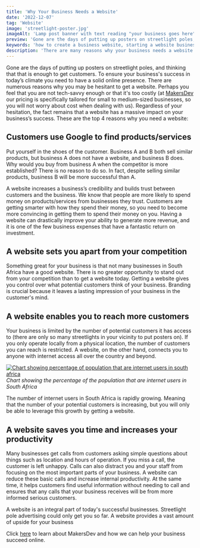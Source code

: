 ```yaml
---
title: 'Why Your Business Needs a Website'
date: '2022-12-07'
tag: 'Website'
image: 'streetlight-poster.jpg'
imageAlt: 'Lamp post banner with text reading "your business goes here"'
preview: 'Gone are the days of putting up posters on streetlight poles, and thinking that that is enough to get customers. To ensure your business’s success in today’s climate you need to have a solid online presence.'
keywords: 'how to create a business website, starting a website business, make a business website, affordable web design company, why i need a website'
description: 'There are many reasons why your business needs a website. Here we discuss the top 4 reasons why you need a website'
---
```

Gone are the days of putting up posters on streetlight poles, and thinking that that is enough to get customers. To ensure your business's success in today’s climate you need to have a solid online presence. There are numerous reasons why you may be hesitant to get a website. Perhaps you feel that you are not tech-savvy enough or that it's too costly (at [MakersDev](https://makersdev.com/ "Home page containing more information") our pricing is specifically tailored for small to medium-sized businesses, so you will not worry about cost when dealing with us).
Regardless of your hesitation, the fact remains that a website has a massive impact on your business’s success. These are the top 4 reasons why you need a website:

## Customers use Google to find products/services

Put yourself in the shoes of the customer. Business A and B both sell similar products, but business A does not have a website, and business B does. Why would you buy from business A when the competitor is more established? There is no reason to do so. In fact, despite selling similar products, business B will be more successful than A. 

A website increases a business’s credibility and builds trust between customers and the business. 
We know that people are more likely to spend money on products/services from businesses they trust. 
Customers are getting smarter with how they spend their money, so you need to become more convincing in getting them to spend their money on you. Having a website can drastically improve your ability to generate more revenue, and it is one of the few business expenses that have a fantastic return on investment. 

## A website sets you apart from your competition

Something great for your business is that not many businesses in South Africa have a good website. There is no greater opportunity to stand out from your competition than to get a website today. Getting a website gives you control over what potential customers think of your business. Branding is crucial because it leaves a lasting impression of your business in the customer's mind.

## A website enables you to reach more customers

Your business is limited by the number of potential customers it has access to (there are only so many streetlights in your vicinity to put posters on). If you only operate locally from a physical location, the number of customers you can reach is restricted. A website, on the other hand, connects you to anyone with internet access all over the country and beyond. 

[![Chart showing percentage of population that are internet users in south africa](/sauser.jpg)](https://data.worldbank.org/indicator/IT.NET.USER.ZS?end=2020&locations=ZA&start=1990&view=chart)
*Chart showing the percentage of the population that are internet users in South Africa*

The number of internet users in South Africa is rapidly growing. Meaning that the number of your potential customers is increasing, but you will only be able to leverage this growth by getting a website.

## A website saves you time and increases your productivity

Many businesses get calls from customers asking simple questions about things such as location and hours of operation. If you miss a call, the customer is left unhappy. Calls can also distract you and your staff from focusing on the most important parts of your business. A website can reduce these basic calls and increase internal productivity. At the same time, it helps customers find useful information without needing to call and ensures that any calls that your business receives will be from more informed serious customers. 

A website is an integral part of today's successful businesses. Streetlight pole advertising could only get you so far. A website provides a vast amount of upside for your business 

Click [here](https://makersdev.com "Home page containing more information") to learn about MakersDev and how we can help your business succeed online. 